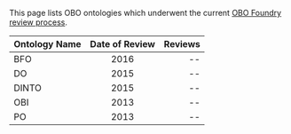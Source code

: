 
This page lists OBO ontologies which underwent the current <a href="http://obofoundry.org/docs/ReviewProcessGuidelines.html">OBO Foundry review process</a>.


| Ontology Name | Date of Review | Reviews |
|---------------|:--------------:|--------:|
| BFO           |      2016      |      -- |
| DO            |      2015      |      -- |
| DINTO         |      2015      |      -- |
| OBI           |      2013      |      -- |
| PO            |      2013      |      -- |
